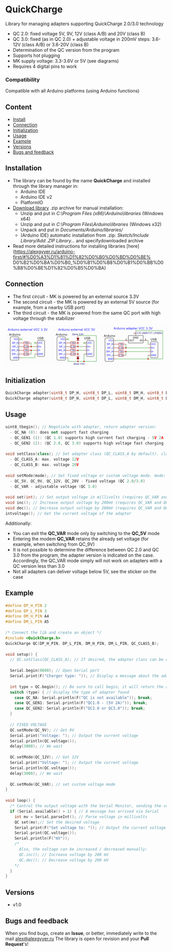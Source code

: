 # QuickCharge
Library for managing adapters supporting QuickCharge 2.0/3.0 technology
- QC 2.0: fixed voltage 5V, 9V, 12V (class A/B) and 20V (class B)
- QC 3.0: fixed (as in QC 2.0) + adjustable voltage in 200mV steps: 3.6-12V (class A/B) or 3.6-20V (class B)
- Determination of the QC version from the program
- Supports hot plugging
- MK supply voltage: 3.3-3.6V or 5V (see diagrams)
- Requires 4 digital pins to work

### Compatibility
Compatible with all Arduino platforms (using Arduino functions)

## Content
- [Install](#install)
- [Connection](#wiring)
- [Initialization](#init)
- [Usage](#usage)
- [Example](#example)
- [Versions](#versions)
- [Bugs and feedback](#feedback)

<a id="install"></a>
## Installation
- The library can be found by the name **QuickCharge** and installed through the library manager in:
    - Arduino IDE
    - Arduino IDE v2
    - PlatformIO
- [Download library](https://github.com/GyverLibs/QuickCharge/archive/refs/heads/main.zip) .zip archive for manual installation:
    - Unzip and put in *C:\Program Files (x86)\Arduino\libraries* (Windows x64)
    - Unzip and put in *C:\Program Files\Arduino\libraries* (Windows x32)
    - Unpack and put in *Documents/Arduino/libraries/*
    - (Arduino IDE) automatic installation from .zip: *Sketch/Include Library/Add .ZIP Library…* and specifydownloaded archive
- Read more detailed instructions for installing libraries [here] (https://alexgyver.ru/arduino-first/#%D0%A3%D1%81%D1%82%D0%B0%D0%BD%D0%BE% D0%B2%D0%BA%D0%B0_%D0%B1%D0%B8%D0%B1%D0%BB%D0%B8%D0%BE%D1%82%D0%B5%D0%BA)

<a id="wiring"></a>
## Connection
- The first circuit - MK is powered by an external source 3.3V
- The second circuit - the MK is powered by an external 5V source (for example, from a nearby USB port)
- The third circuit - the MK is powered from the same QC port with high voltage through the stabilizer

![scheme](/doc/scheme.png)

<a id="init"></a>
## Initialization
```cpp
QuickCharge adapter(uint8_t DP_H, uint8_t DP_L, uint8_t DM_H, uint8_t DM_L); // specify pins
QuickCharge adapter(uint8_t DP_H, uint8_t DP_L, uint8_t DM_H, uint8_t DM_L, bool CLASS); // + class
```

<a id="usage"></a>
## Usage
```cpp
uint8_tbegin(); // Negotiate with adapter, return adapter version:
  - QC_NA (0): does not support fast charging
  - QC_GEN1 (1): (QC 1.0) supports high current fast charging - 5V 2A
  - QC_GEN2 (2): (QC 2.0, QC 3.0) supports high voltage fast charging
  
void setClass(class); // Set adapter class (QC_CLASS_A by default). class:
  - QC_CLASS_A: max. voltage 12V
  - QC_CLASS_B: max. voltage 20V
  
void setMode(mode); // Set fixed voltage or custom voltage mode. mode:
  - QC_5V, QC_9V, QC_12V, QC_20V - fixed voltage (QC 2.0/3.0)
  - QC_VAR - adjustable voltage (QC 3.0)
  
void set(int); // Set output voltage in millivolts (requires QC_VAR and QC3.0 mode)
void inc(); // Increase output voltage by 200mV (requires QC_VAR and QC3.0 mode)
void dec(); // Decrease output voltage by 200mV (requires QC_VAR and QC3.0 mode)
intvoltage(); // Get the current voltage of the adapter
```

Additionally:
- You can exit the **QC_VAR** mode only by switching to the **QC_5V** mode
- Entering the modem **QC_VAR** retains the already set voltage (for example, when switching from QC_9V)
- It is not possible to determine the difference between QC 2.0 and QC 3.0 from the program, the adapter version is indicated on the case. Accordingly, the QC_VAR mode simply will not work on adapters with a QC version less than 3.0
- Not all adapters can deliver voltage below 5V, see the sticker on the case

<a id="example"></a>
## Example
```cpp
#define DP_H_PIN 2
#define DP_L_PIN 3
#define DM_H_PIN A4
#define DM_L_PIN A5

/* Connect the lib and create an object */
#include <QuickCharge.h>
QuickCharge QC(DP_H_PIN, DP_L_PIN, DM_H_PIN, DM_L_PIN, QC_CLASS_B);

void setup() {
  // QC.setClass(QC_CLASS_A); // If desired, the adapter class can be changed
  
  Serial.begin(9600); // Open Serial port
  Serial.print(F("Charger type: ")); // Display a message about the adapter type

  int type = QC.begin(); // Be sure to call begin, it will return the adapter type
  switch (type) { // Display the type of adapter found
    case QC_NA: Serial.println(F("QC is not available")); break;
    case QC_GEN1: Serial.println(F("QC1.0 - (5V 2A)")); break;
    case QC_GEN2: Serial.println(F("QC2.0 or QC3.0")); break;
  }
  
  // FIXED VOLTAGE
  QC.setMode(QC_9V); // Get 9V
  Serial.print("Voltage: "); // Output the current voltage
  Serial.println(QC.voltage());
  delay(3000); // We wait

  QC.setMode(QC_12V); // Get 12V
  Serial.print("Voltage: "); // Output the current voltage
  Serial.println(QC.voltage());
  delay(3000); // We wait
  
  QC.setMode(QC_VAR); // set custom voltage mode
}

void loop() {
  /* Control the output voltage with the Serial Monitor, sending the voltage in whole millivolts! */
  if (Serial.available() > 1) { // A message has arrived via Serial
    int mv = Serial.parseInt(); // Parse voltage in millivolts
    QC set(mv);// Set the desired voltage
    Serial.print(F("Set voltage to: ")); // Output the current voltage
    Serial.print(QC.voltage());
    Serial.println(F("mV"));
    /*
      Also, the voltage can be increased / decreased manually:
      QC.inc(); // Increase voltage by 200 mV
      QC.dec(); // Decrease voltage by 200 mV
    */
  }
}
```

<a id="versions"></a>
## Versions
- v1.0

<a id="feedback"></a>
## Bugs and feedback
When you find bugs, create an **Issue**, or better, immediately write to the mail [alex@alexgyver.ru](mailto:alex@alexgyver.ru)
The library is open for revision and your **Pull Request**'s!